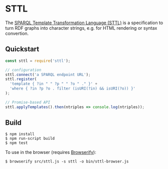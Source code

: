 # STTL

The [SPARQL Template Transformation Language (STTL)](http://ns.inria.fr/sparql-template/)
is a specification to turn RDF graphs into character strings, e.g. for HTML rendering
or syntax convertion.

## Quickstart

```js
const sttl = require('sttl');

// configuration
sttl.connect('a SPARQL endpoint URL');
sttl.register(
  'template { ?in " " ?p " " ?o " ." }' +
  'where { ?in ?p ?o . filter (isURI(?in) && isURI(?o)) }'
);

// Promise-based API
sttl.applyTemplates().then(ntriples => console.log(ntriples));
```

## Build

```
$ npm install
$ npm run-script build
$ npm test
```

To use in the browser (requires [Browserify](http://browserify.org/)):

```
$ browserify src/sttl.js -s sttl -o bin/sttl-browser.js
```
